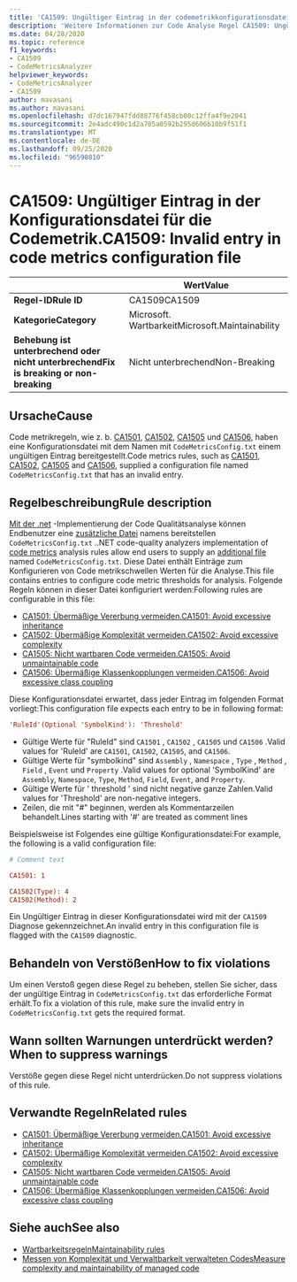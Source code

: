 ```yaml
---
title: 'CA1509: Ungültiger Eintrag in der codemetrikkonfigurationsdatei (Code Analyse)'
description: 'Weitere Informationen zur Code Analyse Regel CA1509: Ungültiger Eintrag in der codemetrikkonfigurationsdatei'
ms.date: 04/28/2020
ms.topic: reference
f1_keywords:
- CA1509
- CodeMetricsAnalyzer
helpviewer_keywords:
- CodeMetricsAnalyzer
- CA1509
author: mavasani
ms.author: mavasani
ms.openlocfilehash: d7dc167947fdd88776f458cb00c12ffa4f9e2041
ms.sourcegitcommit: 2e4adc490c1d2a705a0592b295d606b10b9f51f1
ms.translationtype: MT
ms.contentlocale: de-DE
ms.lasthandoff: 09/25/2020
ms.locfileid: "96590810"
---
```

# <a name="ca1509-invalid-entry-in-code-metrics-configuration-file"></a><span data-ttu-id="d28b5-103">CA1509: Ungültiger Eintrag in der Konfigurationsdatei für die Codemetrik.</span><span class="sxs-lookup"><span data-stu-id="d28b5-103">CA1509: Invalid entry in code metrics configuration file</span></span>

| | <span data-ttu-id="d28b5-104">Wert</span><span class="sxs-lookup"><span data-stu-id="d28b5-104">Value</span></span> |
|-|-|
| <span data-ttu-id="d28b5-105">**Regel-ID**</span><span class="sxs-lookup"><span data-stu-id="d28b5-105">**Rule ID**</span></span> |<span data-ttu-id="d28b5-106">CA1509</span><span class="sxs-lookup"><span data-stu-id="d28b5-106">CA1509</span></span>|
| <span data-ttu-id="d28b5-107">**Kategorie**</span><span class="sxs-lookup"><span data-stu-id="d28b5-107">**Category**</span></span> |<span data-ttu-id="d28b5-108">Microsoft. Wartbarkeit</span><span class="sxs-lookup"><span data-stu-id="d28b5-108">Microsoft.Maintainability</span></span>|
| <span data-ttu-id="d28b5-109">**Behebung ist unterbrechend oder nicht unterbrechend**</span><span class="sxs-lookup"><span data-stu-id="d28b5-109">**Fix is breaking or non-breaking**</span></span> |<span data-ttu-id="d28b5-110">Nicht unterbrechend</span><span class="sxs-lookup"><span data-stu-id="d28b5-110">Non-Breaking</span></span>|

## <a name="cause"></a><span data-ttu-id="d28b5-111">Ursache</span><span class="sxs-lookup"><span data-stu-id="d28b5-111">Cause</span></span>

<span data-ttu-id="d28b5-112">Code metrikregeln, wie z. b. [CA1501](ca1501.md), [CA1502](ca1502.md), [CA1505](ca1505.md) und [CA1506](ca1506.md), haben eine Konfigurationsdatei mit dem Namen mit `CodeMetricsConfig.txt` einem ungültigen Eintrag bereitgestellt.</span><span class="sxs-lookup"><span data-stu-id="d28b5-112">Code metrics rules, such as [CA1501](ca1501.md), [CA1502](ca1502.md), [CA1505](ca1505.md) and [CA1506](ca1506.md), supplied a configuration file named `CodeMetricsConfig.txt` that has an invalid entry.</span></span>

## <a name="rule-description"></a><span data-ttu-id="d28b5-113">Regelbeschreibung</span><span class="sxs-lookup"><span data-stu-id="d28b5-113">Rule description</span></span>

<span data-ttu-id="d28b5-114">[Mit der .net](/visualstudio/code-quality/code-metrics-values) -Implementierung der Code Qualitätsanalyse können Endbenutzer eine [zusätzliche Datei](https://github.com/dotnet/roslyn/blob/release/dev16.6/docs/analyzers/Using%20Additional%20Files.md) namens bereitstellen `CodeMetricsConfig.txt` .</span><span class="sxs-lookup"><span data-stu-id="d28b5-114">.NET code-quality analyzers implementation of [code metrics](/visualstudio/code-quality/code-metrics-values) analysis rules allow end users to supply an [additional file](https://github.com/dotnet/roslyn/blob/release/dev16.6/docs/analyzers/Using%20Additional%20Files.md) named `CodeMetricsConfig.txt`.</span></span> <span data-ttu-id="d28b5-115">Diese Datei enthält Einträge zum Konfigurieren von Code metrikschwellen Werten für die Analyse.</span><span class="sxs-lookup"><span data-stu-id="d28b5-115">This file contains entries to configure code metric thresholds for analysis.</span></span> <span data-ttu-id="d28b5-116">Folgende Regeln können in dieser Datei konfiguriert werden:</span><span class="sxs-lookup"><span data-stu-id="d28b5-116">Following rules are configurable in this file:</span></span>

- [<span data-ttu-id="d28b5-117">CA1501: Übermäßige Vererbung vermeiden.</span><span class="sxs-lookup"><span data-stu-id="d28b5-117">CA1501: Avoid excessive inheritance</span></span>](ca1501.md)
- [<span data-ttu-id="d28b5-118">CA1502: Übermäßige Komplexität vermeiden.</span><span class="sxs-lookup"><span data-stu-id="d28b5-118">CA1502: Avoid excessive complexity</span></span>](ca1502.md)
- [<span data-ttu-id="d28b5-119">CA1505: Nicht wartbaren Code vermeiden.</span><span class="sxs-lookup"><span data-stu-id="d28b5-119">CA1505: Avoid unmaintainable code</span></span>](ca1505.md)
- [<span data-ttu-id="d28b5-120">CA1506: Übermäßige Klassenkopplungen vermeiden.</span><span class="sxs-lookup"><span data-stu-id="d28b5-120">CA1506: Avoid excessive class coupling</span></span>](ca1506.md)

<span data-ttu-id="d28b5-121">Diese Konfigurationsdatei erwartet, dass jeder Eintrag im folgenden Format vorliegt:</span><span class="sxs-lookup"><span data-stu-id="d28b5-121">This configuration file expects each entry to be in following format:</span></span>

```ini
'RuleId'(Optional 'SymbolKind'): 'Threshold'
```

- <span data-ttu-id="d28b5-122">Gültige Werte für "RuleId" sind `CA1501` , `CA1502` , `CA1505` und `CA1506` .</span><span class="sxs-lookup"><span data-stu-id="d28b5-122">Valid values for 'RuleId' are `CA1501`, `CA1502`, `CA1505`, and `CA1506`.</span></span>
- <span data-ttu-id="d28b5-123">Gültige Werte für "symbolkind" sind `Assembly` , `Namespace` , `Type` , `Method` , `Field` , `Event` und `Property` .</span><span class="sxs-lookup"><span data-stu-id="d28b5-123">Valid values for optional 'SymbolKind' are `Assembly`, `Namespace`, `Type`, `Method`, `Field`, `Event`, and `Property`.</span></span>
- <span data-ttu-id="d28b5-124">Gültige Werte für ' threshold ' sind nicht negative ganze Zahlen.</span><span class="sxs-lookup"><span data-stu-id="d28b5-124">Valid values for 'Threshold' are non-negative integers.</span></span>
- <span data-ttu-id="d28b5-125">Zeilen, die mit "#" beginnen, werden als Kommentarzeilen behandelt.</span><span class="sxs-lookup"><span data-stu-id="d28b5-125">Lines starting with '#' are treated as comment lines</span></span>

<span data-ttu-id="d28b5-126">Beispielsweise ist Folgendes eine gültige Konfigurationsdatei:</span><span class="sxs-lookup"><span data-stu-id="d28b5-126">For example, the following is a valid configuration file:</span></span>

```ini
# Comment text

CA1501: 1

CA1502(Type): 4
CA1502(Method): 2
```

<span data-ttu-id="d28b5-127">Ein Ungültiger Eintrag in dieser Konfigurationsdatei wird mit der `CA1509` Diagnose gekennzeichnet.</span><span class="sxs-lookup"><span data-stu-id="d28b5-127">An invalid entry in this configuration file is flagged with the `CA1509` diagnostic.</span></span>

## <a name="how-to-fix-violations"></a><span data-ttu-id="d28b5-128">Behandeln von Verstößen</span><span class="sxs-lookup"><span data-stu-id="d28b5-128">How to fix violations</span></span>

<span data-ttu-id="d28b5-129">Um einen Verstoß gegen diese Regel zu beheben, stellen Sie sicher, dass der ungültige Eintrag in `CodeMetricsConfig.txt` das erforderliche Format erhält.</span><span class="sxs-lookup"><span data-stu-id="d28b5-129">To fix a violation of this rule, make sure the invalid entry in `CodeMetricsConfig.txt` gets the required format.</span></span>

## <a name="when-to-suppress-warnings"></a><span data-ttu-id="d28b5-130">Wann sollten Warnungen unterdrückt werden?</span><span class="sxs-lookup"><span data-stu-id="d28b5-130">When to suppress warnings</span></span>

<span data-ttu-id="d28b5-131">Verstöße gegen diese Regel nicht unterdrücken.</span><span class="sxs-lookup"><span data-stu-id="d28b5-131">Do not suppress violations of this rule.</span></span>

## <a name="related-rules"></a><span data-ttu-id="d28b5-132">Verwandte Regeln</span><span class="sxs-lookup"><span data-stu-id="d28b5-132">Related rules</span></span>

- [<span data-ttu-id="d28b5-133">CA1501: Übermäßige Vererbung vermeiden.</span><span class="sxs-lookup"><span data-stu-id="d28b5-133">CA1501: Avoid excessive inheritance</span></span>](ca1501.md)
- [<span data-ttu-id="d28b5-134">CA1502: Übermäßige Komplexität vermeiden.</span><span class="sxs-lookup"><span data-stu-id="d28b5-134">CA1502: Avoid excessive complexity</span></span>](ca1502.md)
- [<span data-ttu-id="d28b5-135">CA1505: Nicht wartbaren Code vermeiden.</span><span class="sxs-lookup"><span data-stu-id="d28b5-135">CA1505: Avoid unmaintainable code</span></span>](ca1505.md)
- [<span data-ttu-id="d28b5-136">CA1506: Übermäßige Klassenkopplungen vermeiden.</span><span class="sxs-lookup"><span data-stu-id="d28b5-136">CA1506: Avoid excessive class coupling</span></span>](ca1506.md)

## <a name="see-also"></a><span data-ttu-id="d28b5-137">Siehe auch</span><span class="sxs-lookup"><span data-stu-id="d28b5-137">See also</span></span>

- [<span data-ttu-id="d28b5-138">Wartbarkeitsregeln</span><span class="sxs-lookup"><span data-stu-id="d28b5-138">Maintainability rules</span></span>](maintainability-warnings.md)
- [<span data-ttu-id="d28b5-139">Messen von Komplexität und Verwaltbarkeit verwalteten Codes</span><span class="sxs-lookup"><span data-stu-id="d28b5-139">Measure complexity and maintainability of managed code</span></span>](/visualstudio/code-quality/code-metrics-values)
